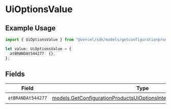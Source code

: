 # UiOptionsValue

## Example Usage

```typescript
import { UiOptionsValue } from "@vercel/sdk/models/getconfigurationproductsop.js";

let value: UiOptionsValue = {
  atBRANDAt544277: {},
};
```

## Fields

| Field                                                                                                                                            | Type                                                                                                                                             | Required                                                                                                                                         | Description                                                                                                                                      |
| ------------------------------------------------------------------------------------------------------------------------------------------------ | ------------------------------------------------------------------------------------------------------------------------------------------------ | ------------------------------------------------------------------------------------------------------------------------------------------------ | ------------------------------------------------------------------------------------------------------------------------------------------------ |
| `atBRANDAt544277`                                                                                                                                | [models.GetConfigurationProductsUiOptionsIntegrationsAtBRANDAt544277](../models/getconfigurationproductsuioptionsintegrationsatbrandat544277.md) | :heavy_check_mark:                                                                                                                               | N/A                                                                                                                                              |